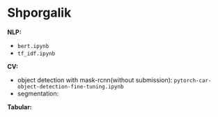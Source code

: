# Shporgalik
**NLP:**    
* ```bert.ipynb```  
* ```tf_idf.ipynb``` 
  
 **CV:**
  * object detection with mask-rcnn(without submission): ```pytorch-car-object-detection-fine-tuning.ipynb```  
  * segmentation: 
  
**Tabular:**    
  
